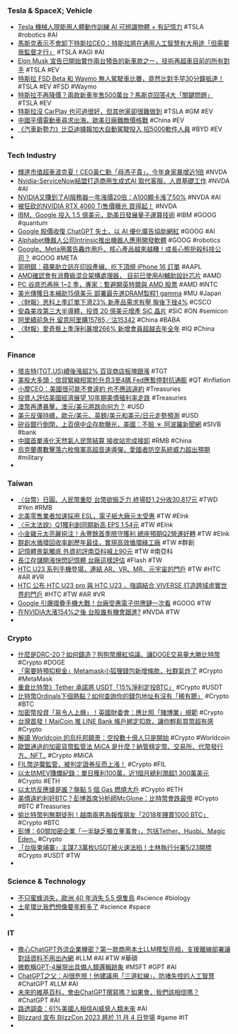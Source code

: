 ### Tesla & SpaceX; Vehicle
- [Tesla 機械人現能用人體動作訓練 AI 可辨識物體 + 有記憶力](https://today.line.me/hk/v2/article/j7WB7O2) #TSLA #robotics #AI
- [馬斯克表示不會卸下特斯拉CEO：特斯拉將在通用人工智慧有大用途「但需要我監督才行」](https://www.techbang.com/posts/106320-highlights-of-teslas-shareholder-meeting-to-try-to-advertise) #TSLA #AGI #AI
- [Elon Musk 宣告已開始實作兩台預告的新車款之一，技術再超車目前的所有對手](https://www.kocpc.com.tw/archives/492076) #TSLA #EV
- [特斯拉 FSD Beta 和 Waymo 無人駕駛車比賽，竟然比對手早30分鐘抵達！](https://wuangus.cc/tesla-fsd-beta-vs-waymo-expanded-map-challenge/) #TSLA #EV #FSD #Waymo
- [特斯拉不再降價？兩款新車年售500萬台？馬斯克回答4大「關鍵問題」](https://www.bnext.com.tw/article/75301/tesla-2023-shareholders-meeting-ifanr) #TSLA #EV
- [特斯拉沒 CarPlay 也可過很好，但其他家卻很難做到](https://technews.tw/2023/05/18/carplay-android-auto/) #TSLA #GM #EV
- [中國平價電動車尋求出海，歐美日廠難敵價格戰](https://technews.tw/2023/05/17/chines-ev-price-war/) #China #EV
- [《汽車新勢力》比亞迪據報加大自動駕駛投入,招5000軟件人員](https://m.cnyes.com/news/id/5182843) #BYD #EV
-
### Tech Industry
- [輝達市值超車波克夏！CEO黃仁勳「母憑子貴」，今年身家暴增近1倍](https://www.bnext.com.tw/article/75297/nvidia-jensen-huang) #NVDA
- [Nvidia-ServiceNow結盟打造商用生成式AI 取代客服、人資基礎工作](https://news.cnyes.com/news/id/5183170) #NVDA #AI
- [NVIDIA又賺到了AI服務器一年漲價20倍：A100顯卡漲了50%](https://news.xfastest.com/nvidia/127837/nvidia-47/) #NVDA #AI
- [被狂砍的NVIDIA RTX 4060 Ti售價曝光 買得起！](https://news.xfastest.com/nvidia/127906/nvidia-rtx-4060-ti-price-2/) #NVDA
- [IBM、Google 投入 1.5 億美元，助美日發展量子運算技術](https://technews.tw/2023/05/18/ibm-google-give-150-million-for-u-sjapan-quantum-computing/) #IBM #GOOG #quantum
- [Google 股價收復 ChatGPT 失土，以 AI 優化廣告協助網紅](https://technews.tw/2023/05/18/google-plans-to-use-new-a-i-models-for-ads-and-to-help-youtube-creators/) #GOOG #AI
- [Alphabet機器人公司Intrinsic推出機器人應用開發軟體](https://ithome.com.tw/news/156901) #GOOG #robotics
- [Google、Meta用廣告轟炸用戶、核心產品越來越糟！成長心態扼殺科技公司？](https://www.bnext.com.tw/article/75288/meta-amazon-google-ad) #GOOG #META
- [郭明錤：蘋果助立訊在印設產線、吃下頂規 iPhone 16 訂單](https://technews.tw/2023/05/18/luxshare-in-india-iphone-16-pro-max/) #AAPL
- [AMD確認會有消費級混合架構處理器， 目前已使用AI輔助設計芯片](https://news.xfastest.com/amd/127904/amd-47/) #AMD
- [PC 谷底恐再拖 1~2 季，專家：暫避開英特爾與 AMD 股票](https://finance.technews.tw/2023/05/17/analysts-recommend-avoiding-intel-amd-stocks-for-now/) #AMD #INTC
- [美光傳獲日本補助15億美元 部署最先進DRAM製程1 gamma](https://news.cnyes.com/news/id/5183188) #MU #Japan
- [〈財報〉思科上季訂單下滑23% 新產品需求有壓 盤後下挫4%](https://news.cnyes.com/news/id/5183164) #CSCO
- [安森美攻第三大半導體，投資 20 億美元增產 SiC 晶片](https://technews.tw/2023/05/17/on-semiconductor-sic-chip/) #SiC #ON #semicon
- [阿里績前急升,留意阿里購15785╱沽15342](https://m.cnyes.com/news/id/5183846) #China #BABA
- [〈財報〉愛奇藝上季淨利暴增266% 新增會員超越去年全年](https://m.cnyes.com/news/id/5183038) #IQ #China
-
### Finance
- [塔吉特(TGT.US)績後漲超2% 百貨商店板塊跟漲](https://hk.investing.com/news/stock-market-news/article-335158) #TGT
- [美股大多頭：信貸緊縮相當於升息3至4碼 Fed應暫停對抗通膨](https://news.cnyes.com/news/id/5182657) #QT #inflation
- [小摩CEO：美國很可能不會違約 也不應該違約](https://news.cnyes.com/news/id/5183169) #Treasuries
- [投資人評估美國經濟展望 10年期美債殖利率走跌](https://news.cnyes.com/news/id/5182882) #Treasuries
- [澳幣再遭暴擊，澳元/美元將跌向何方？](https://www.dailyfxasia.com/cn/cmarkets/20230518-24030.html) #USD
- [美元反彈持續，歐元/美元、英鎊/美元和美元/日元走勢預測](https://www.dailyfxasia.com/cn/feaarticle/20230517-9236.html) #USD
- [矽谷銀行倒閉，上百億中企存款曝光，美國：不賠 ＊ 阿波羅新聞網](https://tw.aboluowang.com/2023/0518/1903262.html) #SIVB #bank
- [中國首單液化天然氣人民幣結算 接收站完成接卸](https://m.cnyes.com/news/id/5182477) #RMB #China
- [烏克蘭盡數擊落六枚俄軍高超音速導彈，愛國者防空系統威力超出預期](https://technews.tw/2023/05/18/in-first-kyiv-says-it-shoots-down-volley-of-russian-hypersonic-missiles/) #military
-
### Taiwan
- [〈台幣〉日圓、人民幣重貶 台幣欲振乏力 終場貶1.2分收30.817元](https://news.cnyes.com/news/id/5182823) #TWD #Yen #RMB
- [北美零售業者加速採用 ESL，電子紙大廠元太受惠](https://finance.technews.tw/2023/05/17/e-ink-holdings-2023-q1-earnings/) #TW #EInk
- [〈元太法說〉Q1獲利創同期新高 EPS 1.54元](https://news.cnyes.com/news/id/5182856) #TW #EInk
- [小金雞元太亮麗挹注！永豐餘首季險守獲利 總座預期Q2營運好轉](https://news.cnyes.com/news/id/5182884) #TW #EInk
- [群創水循環回收率創歷年最佳，實現高效循環綠工廠](https://finance.technews.tw/2023/05/17/innolux-2023-seal-awards/) #TW #群創
- [記憶體景氣觸底 外資初評南亞科喊上90元](https://ctee.com.tw/news/stocks/865269.html) #TW #南亞科
- [長江存儲開漲快閃記憶體 台廠這樣評估](https://ctee.com.tw/news/tech/865325.html) #Flash #TW
- [HTC U23 系列手機登場，連結 AR、VR、MR、元宇宙的門戶](https://chinese.engadget.com/htc-u23-series-launch-price-pre-order-055227217.html) #TW #HTC #AR #VR
- [HTC 公布 HTC U23 pro 與 HTC U23 ，強調結合 VIVERSE 打造跨域虛實世界的門戶](https://www.cool3c.com/article/193590) #HTC #TW #AR #VR
- [Google 引爆摺疊手機大戰！台廠受惠電子供應鏈一次看](https://technews.tw/2023/05/17/foldable-phone/) #GOOG #TW
- [在NVIDIA大漲154%之後 台股誰有機會跟進?](https://news.cnyes.com/news/id/5182632) #NVDA #TW
-
### Crypto
- [什麼是DRC-20？如何鑄造？狗狗幣爆紅協議、讓DOGE交易量大勝比特幣](https://www.blocktempo.com/drc-20-tokens-drive-explosive-growth-in-daily-dogecoin-transactions/) #Crypto #DOGE
- [「需要時預扣稅金」Metamask小狐狸錢包新增條款，社群氣炸了](https://www.blocktempo.com/consensys-update-tos-in-april/) #Crypto #MetaMask
- [重倉比特幣》Tether 承諾將 USDT「15%淨利定投BTC」](https://www.blocktempo.com/tether-announces-it-will-use-15-of-its-net-profits-to-fix-bitcoin/) #Crypto #USDT
- [比特幣Ordinals下個熱點？如何查詢你的錢包地址有沒有「稀有聰」](https://www.blocktempo.com/tweet-to-check-your-rare-satoshi/) #Crypto #BTC
- [加密幣投資「易令人上癮」！英國財委會：應比照「賭博業」規範](https://blockcast.it/2023/05/17/cryptos-should-be-regulated-as-gambling-rather-than-financial-service-british-lawmakers-said/) #Crypto
- [台灣首發！MaiCoin 推 LINE Bank 帳戶綁定扣款，讓你輕鬆買幣超有感](https://blockcast.it/2023/05/18/maicoin-users-can-now-pay-through-line-bank-account/) #Crypto
- [解讀 Worldcoin 的烏托邦願景：空投數十億人只是開始](https://blockcast.it/2023/05/17/a-look-into-worldcoins-utopian-promises/) #Crypto #Worldcoin
- [歐盟通過的加密貨幣監管法 MiCA 是什麼？納管穩定幣、交易所、代幣發行方、NFT..](https://www.blocktempo.com/what-is-the-impact-of-mica/) #Crypto #MiCA
- [FIL幣逆襲監管，被判定證券反而上漲！](https://m.cnyes.com/news/id/5183947) #Crypto #FIL
- [以太坊MEV賺爛紀錄：單日獲利100萬，近1個月總利潤超1,300萬美元](https://www.blocktempo.com/ethereum-mev-the-highest-single-day-profit-exceeds-1-million/) #Crypto #ETH
- [以太坊反應爐是誰？盤點 5 個 Gas 燃燒大戶](https://www.blocktempo.com/inventory-of-5-major-ethereum-gas-consumers/) #Crypto #ETH
- [美債違約利好BTC？彭博首席分析師McGlone：比特幣會跌最慘](https://www.blocktempo.com/bloomberg-strategists-predict-bitcoin-will-plunge-after-debt-default/) #Crypto #BTC #Treasuries
- [偷比特幣判無期徒刑！越南兩男為報復朋友「2018年賤賣1000 BTC」](https://www.blocktempo.com/two-men-sentenced-to-life-for-prison-stealing-4850-twd-in-bitcoin/) #Crypto #BTC
- [彭博：60間加密企業「一半缺乏獨立董事會」，包括Tether、Huobi、Magic Eden..](https://www.blocktempo.com/bloomberg-research-that-half-of-crypto-firms-lack-of-board-independence/) #Crypto
- [「台版柬埔寨」主謀7.3萬枚USDT被火速法拍！士林執行分署5/23開標](https://www.blocktempo.com/taiwan-ministry-of-justice-shihlin-branch-public-sale-over-73-thousands-usdt/) #Crypto #USDT #TW
-
### Science & Technology
- [不只蜜蜂消失，歐洲 40 年消失 5.5 億隻鳥](https://technews.tw/2023/05/16/birds-are-disappearing/) #science #biology
- [土星環比我們想像要年輕多了](https://technews.tw/2023/05/17/saturns-rings-far-younger-than-once-thought/) #science #space
-
### IT
- [擔心ChatGPT外流企業機密？第一款商用本土LLM模型亮相，支援離線部署讓對話資料不用出內網](https://ithome.com.tw/news/156934) #LLM #AI #TW #華碩
- [微軟稱GPT-4展現出具備人類邏輯跡象](https://cn.nytimes.com/technology/20230517/microsoft-ai-human-reasoning/zh-hant/) #MSFT #GPT #AI
- [ChatGPT之父：AI很危險！他建議用「三道紅線」，防堵失控的人工智慧](https://www.bnext.com.tw/article/75294/ai-congressional-hearing-chatgpt-sam-altman) #ChatGPT #LLM #AI
- [未來的維基百科，會由ChatGPT撰寫嗎？如果會，我們該相信嗎？](https://www.bnext.com.tw/article/75291/chatgpt-wikipedia-bt-geek) #ChatGPT #AI
- [路透調查：61%美國人相信AI威脅人類未來](https://news.cnyes.com/news/id/5183249) #AI
- [Blizzard 宣布 BlizzCon 2023 將於 11 月 4 日登場](https://gnn.gamer.com.tw/detail.php?sn=249877) #game #IT
-